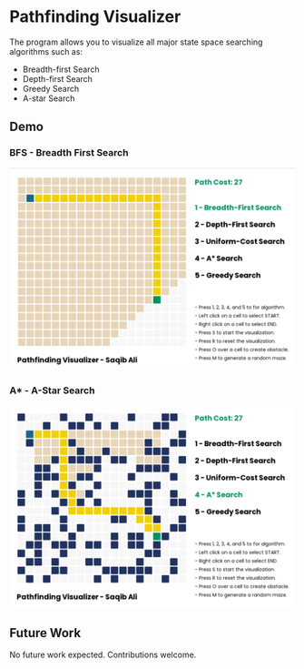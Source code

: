 # Pathfinding Visualizer

The program allows you to visualize all major state space searching algorithms such as:

- Breadth-first Search
- Depth-first Search
- Greedy Search
- A-star Search

## Demo

### BFS - Breadth First Search
![BFS](readme-assets/Screenshot%202022-06-04%20at%203.56.44%20PM.png)

### A* - A-Star Search
![A*](readme-assets/Screenshot%202022-06-04%20at%203.57.36%20PM.png)

## Future Work
No future work expected. Contributions welcome.